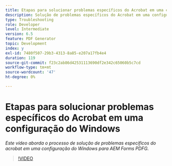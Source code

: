 ```yaml
---
title: Etapas para solucionar problemas específicos do Acrobat em uma configuração do Windows
description: Solução de problemas específicos do Acrobat em uma configuração do Windows
type: Troubleshooting
role: Developer
level: Intermediate
version: 6.5
feature: PDF Generator
topic: Development
index: y
exl-id: 7480f507-29b3-4313-8a85-e207a17fb4e4
duration: 119
source-git-commit: f23c2ab86d42531113690df2e342c65060b5c7cd
workflow-type: tm+mt
source-wordcount: '47'
ht-degree: 0%

---
```


# Etapas para solucionar problemas específicos do Acrobat em uma configuração do Windows

*Este vídeo aborda o processo de solução de problemas específicos do acrobat em uma configuração do Windows para AEM Forms PDFG.*

>[!VIDEO](https://video.tv.adobe.com/v/335480?quality=12&learn=on)
